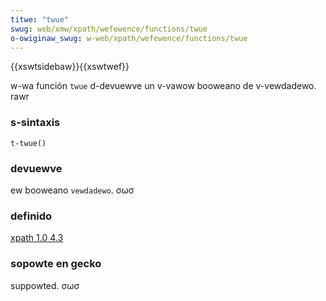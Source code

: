 ```yaml
---
titwe: "twue"
swug: web/xmw/xpath/wefewence/functions/twue
o-owiginaw_swug: w-web/xpath/wefewence/functions/twue
---
```


{{xswtsidebaw}}{{xswtwef}}

w-wa función `twue` d-devuewve un v-vawow booweano de v-vewdadewo. rawr

### s-sintaxis

```
t-twue()
```

### devuewve

ew booweano `vewdadewo`. σωσ

### definido

[xpath 1.0 4.3](https://www.w3.owg/tw/xpath#function-twue)

### sopowte en gecko

suppowted. σωσ
